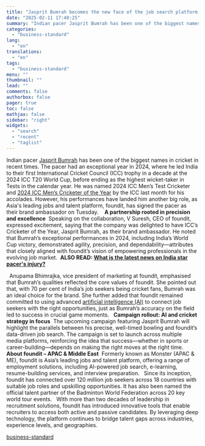 ```yaml
---
title: "Jasprit Bumrah becomes the new face of the job search platform 'foundit'"
date: "2025-02-11 17:40:25"
summary: "Indian pacer Jasprit Bumrah has been one of the biggest names in cricket in recent times. The pacer had an exceptional year in 2024, where he led India to their first International Cricket Council (ICC) trophy in a decade at the 2024 ICC T20 World Cup, before ending as the..."
categories:
  - "business-standard"
lang:
  - "en"
translations:
  - "en"
tags:
  - "business-standard"
menu: ""
thumbnail: ""
lead: ""
comments: false
authorbox: false
pager: true
toc: false
mathjax: false
sidebar: "right"
widgets:
  - "search"
  - "recent"
  - "taglist"
---
```


Indian pacer [Jasprit Bumrah](https://www.business-standard.com/about/who-is-jasprit-bumrah) has been one of the biggest names in cricket in recent times. The pacer had an exceptional year in 2024, where he led India to their first International Cricket Council (ICC) trophy in a decade at the 2024 ICC T20 World Cup, before ending as the highest wicket-taker in Tests in the calendar year. He was named 2024 ICC Men’s Test Cricketer and [2024 ICC Men’s Cricketer of the Year](https://www.business-standard.com/cricket/news/jasprit-bumrah-became-fifth-indian-to-win-icc-cricketer-of-the-year-award-125012801266_1.html) by the ICC last month for his accolades. However, his performances have landed him another big role, as Asia's leading jobs and talent platform, foundit, has signed the pacer as their brand ambassador on Tuesday. 
 
**A partnership rooted in precision and excellence** 
Speaking on the collaboration, V Suresh, CEO of foundit, expressed excitement, saying that the company was delighted to have ICC’s Cricketer of the Year, Jasprit Bumrah, as their brand ambassador. He noted that Bumrah’s exceptional performances in 2024, including India’s World Cup victory, demonstrated agility, precision, and dependability—attributes that closely aligned with foundit’s vision of empowering professionals in the evolving job market. 
**ALSO READ: [What is the latest news on India star pacer's injury?](https://www.business-standard.com/cricket/champions-trophy/jasprit-bumrah-fitness-updates-live-updates-india-champions-trophy-squad-125021100508_1.html)**

 
Anupama Bhimrajka, vice president of marketing at foundit, emphasised that Bumrah’s qualities reflected the core values of foundit. She pointed out that, with 70 per cent of India’s job seekers being cricket fans, Bumrah was an ideal choice for the brand. She further added that foundit remained committed to using advanced [artificial intelligence (AI)](https://www.business-standard.com/about/what-is-artificial-intelligence) to connect job seekers with the right opportunities, just as Bumrah’s accuracy on the field led to success in crucial game moments.
 
**Campaign rollout: AI and cricket strategy in focus** 
The upcoming campaign featuring Jasprit Bumrah will highlight the parallels between his precise, well-timed bowling and foundit’s data-driven job search. The campaign is set to launch across multiple media platforms, reinforcing the idea that success—whether in sports or career-building—depends on making the right moves at the right time.
 
**About foundit – APAC & Middle East** 
Formerly known as Monster (APAC & ME), foundit is Asia’s leading jobs and talent platform, offering a range of employment solutions, including AI-powered job search, e-learning, resume-building services, and interview preparation.
 
Since its inception, foundit has connected over 120 million job seekers across 18 countries with suitable job roles and upskilling opportunities. It has also been named the official talent partner of the Badminton World Federation across 20 key world tour events.
 
With more than two decades of leadership in recruitment solutions, foundit has introduced innovative tools that enable recruiters to access both active and passive candidates. By leveraging deep technology, the platform continues to bridge talent gaps across industries, experience levels, and geographies.

[business-standard](https://www.business-standard.com/cricket/news/jasprit-bumrah-becomes-the-new-face-of-the-job-search-platform-foundit-125021101098_1.html)
